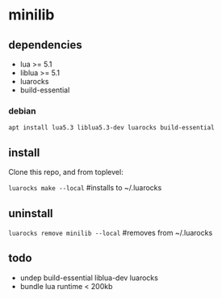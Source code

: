 # minilib

## dependencies
- lua >= 5.1
- liblua >= 5.1
- luarocks
- build-essential

### debian
`apt install lua5.3 liblua5.3-dev luarocks build-essential`


## install
Clone this repo, and from toplevel:

`luarocks make --local` #installs to ~/.luarocks

## uninstall
`luarocks remove minilib --local` #removes from ~/.luarocks

## todo 
- undep build-essential liblua-dev luarocks
- bundle lua runtime < 200kb
